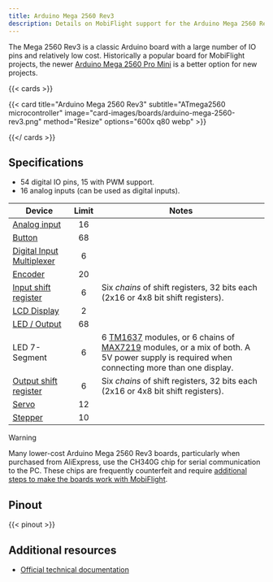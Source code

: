 ```yaml
---
title: Arduino Mega 2560 Rev3
description: Details on MobiFlight support for the Arduino Mega 2560 Rev3
---
```


The Mega 2560 Rev3 is a classic Arduino board with a large number of IO pins and relatively low cost. Historically a popular board for MobiFlight projects, the newer [Arduino Mega 2560 Pro Mini](../arduino-mega-2560-pro-mini) is a better option for new projects.

{{< cards >}}

{{< card title="Arduino Mega 2560 Rev3" subtitle="ATmega2560 microcontroller" image="card-images/boards/arduino-mega-2560-rev3.png" method="Resize" options="600x q80 webp" >}}

{{</ cards >}}

## Specifications

- 54 digital IO pins, 15 with PWM support.
- 16 analog inputs (can be used as digital inputs).

 Device | Limit | Notes |
 ------------- | :-----------: | ----------- |
[Analog input](/devices/potentiometer/) | 16 | |
[Button](/devices/button-switch/) | 68 | |
[Digital Input Multiplexer](/devices/multiplexer/) | 6 | |
[Encoder](/devices/encoder/) | 20 | |
[Input shift register](/devices/input-shift-register/) | 6 | Six *chains* of shift registers, 32 bits each (2x16 or 4x8 bit shift registers). |
[LCD Display](/devices/lcd-display/) | 2 | |
[LED / Output](/devices/led/) | 68 | |
LED 7-Segment | 6 | 6 [TM1637](/devices/seven-segment-tm1637/) modules, or 6 chains of [MAX7219](/devices/seven-segment-max7219/) modules, or a mix of both. A 5V power supply is required when connecting more than one display. |
[Output shift register](/devices/output-shift-register/) | 6 | Six *chains* of shift registers, 32 bits each (2x16 or 4x8 bit shift registers). |
[Servo](/devices/servo/) | 12 | |
[Stepper](/devices/stepper-motor) | 10 | |

> [!WARNING]
> Many lower-cost Arduino Mega 2560 Rev3 boards, particularly when purchased from AliExpress, use the CH340G chip
> for serial communication to the PC. These chips are frequently counterfeit and require
> [additional steps to make the boards work with MobiFlight](https://www.badcasserole.com/arduino-nano-with-ch340-chips-connection-issues/).

## Pinout

{{< pinout >}}

## Additional resources

- [Official technical documentation](https://docs.arduino.cc/hardware/mega-2560/)

